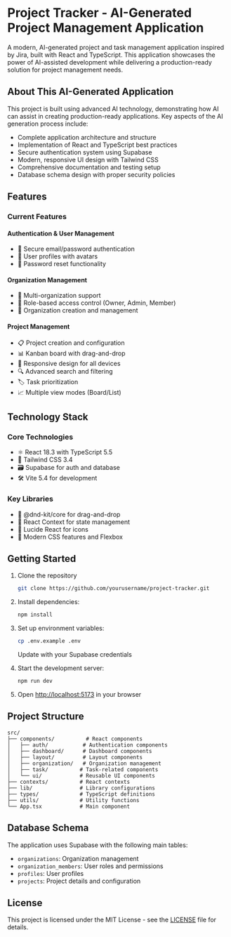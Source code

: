 # Project Tracker - AI-Generated Project Management Application

A modern, AI-generated project and task management application inspired by Jira, built with React and TypeScript. This application showcases the power of AI-assisted development while delivering a production-ready solution for project management needs.

## About This AI-Generated Application

This project is built using advanced AI technology, demonstrating how AI can assist in creating production-ready applications. Key aspects of the AI generation process include:

- Complete application architecture and structure
- Implementation of React and TypeScript best practices
- Secure authentication system using Supabase
- Modern, responsive UI design with Tailwind CSS
- Comprehensive documentation and testing setup
- Database schema design with proper security policies

## Features

### Current Features

#### Authentication & User Management
- 🔐 Secure email/password authentication
- 👤 User profiles with avatars
- 🔑 Password reset functionality

#### Organization Management
- 👥 Multi-organization support
- 👑 Role-based access control (Owner, Admin, Member)
- 🏢 Organization creation and management

#### Project Management
- 📋 Project creation and configuration
- 📊 Kanban board with drag-and-drop
- 📱 Responsive design for all devices
- 🔍 Advanced search and filtering
- 🏷️ Task prioritization
- 📈 Multiple view modes (Board/List)

## Technology Stack

### Core Technologies
- ⚛️ React 18.3 with TypeScript 5.5
- 🎨 Tailwind CSS 3.4
- 🗃️ Supabase for auth and database
- 🛠️ Vite 5.4 for development

### Key Libraries
- 🔄 @dnd-kit/core for drag-and-drop
- 🎯 React Context for state management
- 🎨 Lucide React for icons
- 📱 Modern CSS features and Flexbox

## Getting Started

1. Clone the repository
   ```bash
   git clone https://github.com/yourusername/project-tracker.git
   ```

2. Install dependencies:
   ```bash
   npm install
   ```

3. Set up environment variables:
   ```bash
   cp .env.example .env
   ```
   Update with your Supabase credentials

4. Start the development server:
   ```bash
   npm run dev
   ```

5. Open [http://localhost:5173](http://localhost:5173) in your browser

## Project Structure

```
src/
├── components/          # React components
│   ├── auth/           # Authentication components
│   ├── dashboard/      # Dashboard components
│   ├── layout/         # Layout components
│   ├── organization/   # Organization management
│   ├── task/          # Task-related components
│   └── ui/            # Reusable UI components
├── contexts/          # React contexts
├── lib/               # Library configurations
├── types/             # TypeScript definitions
├── utils/             # Utility functions
└── App.tsx            # Main component
```

## Database Schema

The application uses Supabase with the following main tables:
- `organizations`: Organization management
- `organization_members`: User roles and permissions
- `profiles`: User profiles
- `projects`: Project details and configuration

## License

This project is licensed under the MIT License - see the [LICENSE](LICENSE) file for details.